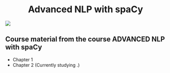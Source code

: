 <p>
    <center><h1> Advanced NLP with spaCy </h1> </center>
</p>

![](https://i.imgur.com/JC00pHW.jpg)
<!-- ![](https://i.imgur.com/5RXLtrr.jpg) -->

## Course material from the course ADVANCED NLP with spaCy 

- Chapter 1 
- Chapter 2 (Currently studying .)